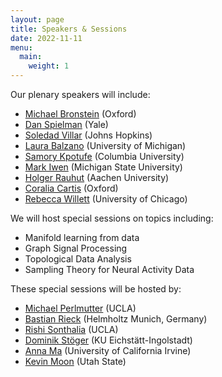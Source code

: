 ```yaml
---
layout: page
title: Speakers & Sessions
date: 2022-11-11
menu:
  main:
    weight: 1
---
```


Our plenary speakers will include:
- [Michael Bronstein](https://www.cs.ox.ac.uk/people/michael.bronstein/) (Oxford)
- [Dan Spielman](http://cs.yale.edu/homes/spielman/) (Yale)
- [Soledad Villar](https://www.ams.jhu.edu/villar/) (Johns Hopkins) 
- [Laura Balzano](https://web.eecs.umich.edu/~girasole/) (University of Michigan)
- [Samory Kpotufe](http://www.columbia.edu/~skk2175/) (Columbia University)
- [Mark Iwen](https://users.math.msu.edu/users/iwenmark/) (Michigan State University)
- [Holger Rauhut](http://www.mathc.rwth-aachen.de/~rauhut/home/) (Aachen University)
- [Coralia Cartis](https://www.maths.ox.ac.uk/people/coralia.cartis) (Oxford)
- [Rebecca Willett](https://willett.psd.uchicago.edu) (University of Chicago)


We will host special sessions on topics including:
- Manifold learning from data
- Graph Signal Processing
- Topological Data Analysis
- Sampling Theory for Neural Activity Data

These special sessions will be hosted by:
- [Michael Perlmutter](https://sites.google.com/view/perlmutma/home) (UCLA) 
- [Bastian Rieck](https://bastian.rieck.me) (Helmholtz Munich, Germany)
- [Rishi Sonthalia](https://sites.google.com/umich.edu/rsonthal?pli=1) (UCLA) 
- [Dominik Stöger](https://dominiksto.github.io/) (KU Eichstätt-Ingolstadt)
- [Anna Ma](https://www.math.uci.edu/node/36395) (University of California Irvine)
- [Kevin Moon](https://www.usu.edu/math/directory/faculty/moon-kevin) (Utah State)
